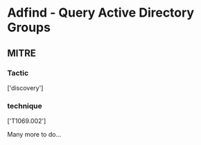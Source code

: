 # Adfind - Query Active Directory Groups

## MITRE

### Tactic
['discovery']

### technique
['T1069.002']

Many more to do...
